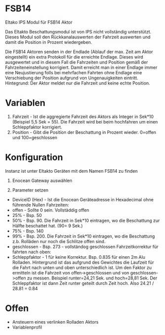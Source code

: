 # FSB14
Eltako IPS Modul für FSB14 Aktor

Das Eltakto Beschattungsmodul ist von IPS nicht vollständig unterstützt. Dieses Modul soll den Rückkanalauswerten der Fahrzeit auswerten und damit die Position in Prozent wiedergeben.

Die FSB14 Aktoren senden in der Endlade (Ablauf der max. Zeit am Aktor eingestellt) ein extra Protokoll für die erreichte Endlage. Dieses wird ausgewertet und in diesem Fall die Fahrzeiten und Position gemäß der Fahrzeiteneinstellung korrigiert. Damit erreicht man in einer Endlage immer eine Neujustierung folls bei mehrfachen Fahrten ohne Endlage eine Verschiebung der Position aufgrund von Ungenauigkeiten eintritt. Hintegrund: Der Aktor meldet nur die Fahrzeit und keine echte Position.

# Variablen
1. Fahrzeit - Ist die aggregierte Fahrzeit des Aktors als Integer in Sek*10 (Beispiel 5,5 Sek = 55). Die Fahrzeit wird bei beim hochfahren um einen Schleppfaktor korrigiert.
2. Position - Gibt die Position der Beschattung in Prozent wieder. 0=offen und 100=geschlossen

# Konfiguration
Instanz ist unter Eltakto Geräten mit dem Namen FSB14 zu finden

1. Enocean Gateway auswählen

2. Parameter setzen
- DeviceID (Hex) - Ist die Enocean Geräteadresse in Hexadecimal ohne führende Nullen
Fahrzeiten:
- offen - Sollte 0 sein. Vollstäddig offen
- 25% - Bsp. 50
- 50% - Bsp. 90. Die Fahrzeit in Sek*10 eintragen, wo die Beschattung zur Hälfte beschattet hat. (90= 9 Sek.)
- 75% - Bsp. 140
- 99% - Bsp. 200. Die Fahrzeit in Sek*10 eintragen, wo die Beschattung z.b. Rolläden nur noch die Schlitze offen sind.
- geschlossen - Bsp. 273 - vollständog geschlossen
Fahrzeitkorrektur für fahrten nach oben:
- Schleppfaktor - 1 für keine Korrektur. Bsp. 0.835 für einen 2m Alu Rolladen. Hintergrund ist das aufgrund des Gewichtes die Laufzeit für die Fahrt nach unten und oben unterschiedlich ist. Um den Faktor zu ermitteln ist die Fahrzeit von offen->geschlossen und von geschlossen->offen zu messen. Beispiel runter=24,21 Sek. und hoch=28,81 Sek. Der Schleppfaktor ist dann Zeit runter geteilt durch Zeit hoch. Also 24.21 / 28.81 = 0.84


# Offen
- Ansteuern eines verlinken Rolladen Aktors
- Variablenprofil
